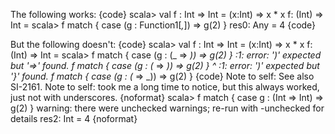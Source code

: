 The following works:
{code}
scala> val f : Int => Int = (x:Int) => x * x
f: (Int) => Int = <function>
scala> f match { case (g : Function1[_,_]) => g(2) }
res0: Any = 4
{code}

But the following doesn't:
{code}
scala> val f : Int => Int = (x:Int) => x * x
f: (Int) => Int = <function>
scala> f match { case (g : (_ => _)) => g(2) }
<console>:1: error: ')' expected but '=>' found.
       f match { case (g : (_ => _)) => g(2) }
                              ^
<console>:1: error: ')' expected but '}' found.
       f match { case (g : (_ => _)) => g(2) }
{code}
Note to self: See also SI-2161.
Note to self: took me a long time to notice, but this always worked, just not with underscores.
{noformat}
scala> f match { case g : (Int => Int) => g(2) } 
warning: there were unchecked warnings; re-run with -unchecked for details
res2: Int = 4
{noformat}

